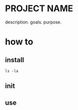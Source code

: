 # PROJECT NAME

description.
goals.
purpose.


# how to

## install

```
ls -la
```

## init

## use



